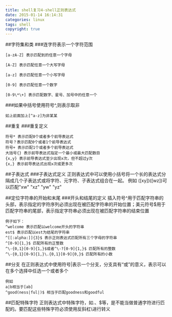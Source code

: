 ```yaml
---
title: shell复习4-shell正则表达式
date: 2015-01-14 16:14:31
categories: linux
tags: shell
copyright: true
---
```


##字符集和类
###连字符表示一个字符范围

````
[a-zA-Z] 表示匹配到的任意一个字母

[A-Z] 表示匹配任意一个大写字母

[a-z] 表示匹配任意一个小写字母

[0-9] 表示匹配任意一个数字

[0-9\*\+] 表示匹配数字、星号、加号中的任意一个
````
###如果中括号使用符号^,则表示取非

````
如上前面加上[^a-z]为非某某
````
##重复
###重复定义

````
符号* 表示匹配0个或者多个前导表达式
符号？表示匹配0个或者1个前导表达式
符号+ 表示匹配1个或者多个前导表达式
大括号{} 表示前导表达式指定一个最小或最大匹配数目
{x,y} 表示前导表达式至少出现x次，但不超过y次
{x,} 表示前导表达式出现x次或更多次
````

##子表达式
###子表达式定义
正则表达式中可以使用小括号将一个长的表达式分隔成几个子表达式或将字符、元字符、子表达式组合在一起。
例如 ([xy])([wz])可以匹配"xw" "xz" "yw" "yz"

##定位字符串的开始和末尾
###开头和结尾的定义
插入符号^用于匹配字符串的头部，表示指定的字符序列必须出现在被匹配字符串的开始位置；美元符号$用于匹配字符串的尾部，表示指定字符串必须出现在被匹配字符串的结束位置

````
例子如下：
^welcome 表示匹配以welcome开头的字符串
est$ 表示匹配以est为结尾的字符串
^[[:alpha:]]{3}$ 表示正则表达式匹配所有三个字母的字符串
^[0-9]{1,}$ 匹配所有的正整数
^\-{0,1}[0-9]{1,}$或者^\-?[0-9]{1,}$ 匹配所有的整数
^\-{0,1}[0-9]{1,}\.{0,1}[0-9]{0,}$ 匹配所有的小数
````

##分支
在正则表达式中使用符号|表示一个分支，分支具有“或”的意义，表示可以在多个选择中任选一个或者多个

````
例如
a|b相当于[ab]
^good(ness|ful|)$ 相当于匹配goodness和goodful
````

##匹配特殊字符
正则表达式中特殊字符，如.、$等，是不能当做普通字符进行匹配的。要匹配这些特殊字符必须使用反斜杠\进行转义